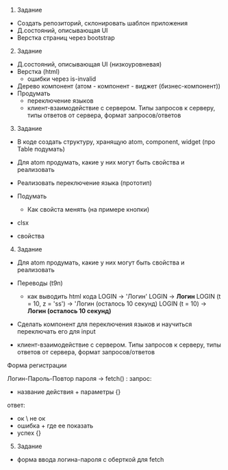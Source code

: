 1. Задание 

- Создать репозиторий, склонировать шаблон приложения
- Д.состояний, описывающая UI
- Верстка страниц через bootstrap

2. Задание

- Д.состояний, описывающая UI (низкоуровневая)
- Верстка (html)
    - ошибки через is-invalid
- Дерево компонент (атом - компонент - виджет (бизнес-компонент))
- Продумать
    - переключение языков
    - клиент-взаимодействие с сервером. Типы запросов к серверу, типы ответов от сервера, формат запросов/ответов

3. Задание

- В коде создать структуру, хранящую atom, component, widget (про Table подумать)
- Для atom продумать, какие у них могут быть свойства и реализовать
- Реализовать переключение языка (прототип)
- Подумать
    - Как свойста менять (на примере кнопки)



- clsx
- свойства

4. Задание

- Для atom продумать, какие у них могут быть свойства и реализовать
- Переводы (t9n)
  - как выводить html кода
    LOGIN -> 'Логин'
    LOGIN -> <strong>Логин</strong>
    LOGIN (t = 10, z = 'ss') -> 'Логин (осталось 10 секунд) 
    LOGIN (t = 10) -> <strong>Логин (осталось 10 секунд)</strong>
- Сделать компонент для переключения языков и научиться переключать его для input

- клиент-взаимодействие с сервером. Типы запросов к серверу, типы ответов от сервера, формат запросов/ответов

Форма регистрации

Логин-Пароль-Повтор пароля  -> fetch() : 
запрос:
- название действия + параметры
{}

ответ:
- ок \ не ок
- ошибка + где ее показать
- успех
{}

5. Задание

- форма ввода логина-пароля с оберткой для fetch
